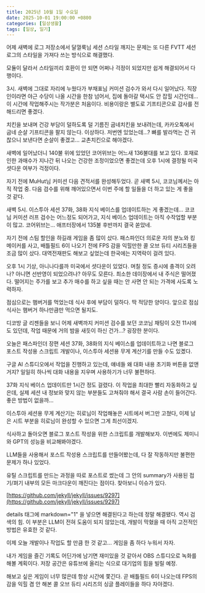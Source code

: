```yaml
---
title: 2025년 10월 1일 수요일
date: 2025-10-01 19:00:00 +0800
categories: [일상생활]
tags: [일상, 일기]
---
```


어제 새벽에 로그 저장소에서 달껄룩님 세션 스타일 깨지는 문제는 또 다른 FVTT 세션 로그의 스타일을 가져다 쓰는 방식으로 해결했다. 

모듈이 달라서 스타일끼리 호환이 안 되면 어쩌나 걱정이 되었지만 쉽게 해결되어서 다행이다.

3시. 새벽에 그대로 자리에 누웠다가 부채표님 커미션 검수가 와서 다시 일어났다. 직장인이라면 야근 수당이 나올 시간을 한참 넘어서, 집에 돌아갈 택시도 안 잡힐 시간인데... 이 시간에 작업해주시는 작가분은 처음이다. 비용이랑은 별도로 기프티콘으로 감사를 전해드리면 좋겠다.

치킨을 보내며 건강 부담이 덜하도록 덜 기름진 굽네치킨을 보내려는데, 카카오톡에서 굽네 순살 기프티콘을 팔지 않는다. 이상하다. 저번엔 있었는데...? 뼈를 발라먹는 건 귀찮으니 보낸다면 순살이 좋겠고... 교촌치킨으로 해야겠다.

새벽에 일어났더니 140불 위에 있었던 코어위브는 어느새 136불대를 보고 있다. 호재로 인한 과매수가 지나간 뒤 나오는 건강한 조정이었으면 좋겠는데 오후 1시에 결정될 미국 셧다운 여부가 걱정이다.

자기 전에 MuHut님 커미션 다음 견적서를 완성해두었다. 곧 새벽 5시, 코코님께서는 아직 작업 중. 다음 검수를 위해 깨어있으면서 이번 주에 할 일들을 더 하고 있는 게 좋을 것 같다.

새벽 5시. 이스투아 세션 37화, 38화 지식 베이스를 업데이트하는 게 좋겠는데... 코코님 커미션 러프 검수는 어느정도 되어가고, 지식 베이스 업데이트는 아직 수작업할 부분이 많고. 코어위브는... 애프터장에서 135불 후반까지 결국 쏟았네.

자기 전에 스팀 할인을 하길래 게임을 좀 많이 샀다. 패스파인더 의로운 자의 분노와 킹메이커를 사고, 배틀필드 6이 나오기 전에 FPS 감을 익힐만한 콜 오브 듀티 시리즈들을 조금 많이 샀다. 대역전재판도 해보고 싶었는데 한국에는 지역락이 걸려 있다.

오후 1시 기상, 아니나다를까 미국에서 셧다운이 있었다. 며칠 정도 증시에 충격이 오려나? 아니면 선반영이 되었으려나? 아무도 모른다. 최소한 데이장에서 내 주식은 떨어졌다. 떨어지는 주가를 보고 추가 매수를 하고 싶을 때는 안 사면 안 되는 가격에 사도록 노력하자.

점심으로는 햄버거를 먹었는데 식사 후에 부담이 덜하다. 딱 적당한 양이다. 앞으로 점심 식사는 햄버거 하나만큼만 먹으면 될지도.

디코방 글 리젠들을 보니 어제 새벽까지 커미션 검수를 보던 코코님 채팅이 오전 11시에도 있던데, 작업 때문에 거의 밤을 새듯이 하신 건가...? 굉장한 분이다.

오늘은 패스파인더 장편 세션 37화, 38화의 지식 베이스를 업데이트하고 나면 블로그 포스트 작성용 스크립트 개발이나, 이스투아 세션용 무게 계산기를 만들 수도 있곘다.

구글 AI 스튜디오에서 작업을 진행하고 있는데, 얘네들 왜 대화 내용 초기화 버튼을 없앤 거지? 일일히 하나씩 대화 내용을 지우며 사용하기가 너무 불편하다.

37화 지식 베이스 업데이트만 1시간 정도 걸렸다. 이 작업을 최대한 빨리 자동화하고 싶은데, 실제 세션 내 정보와 맞지 않는 부분들도 고쳐줘야 해서 결국 사람 손이 들어간다. 좋은 방법이 없을까...

이스투아 세션용 무게 계산기는 히로님이 작업해놓은 시트에서 버그만 고쳤다, 이제 남은 시트 부분을 히로님이 완성할 수 있으면 그게 최선이겠지.

식사하고 돌아오면 블로그 포스트 작성을 위한 스크립트를 개발해보자. 이번에도 제미니와 GPT의 성능을 비교해봐야겠다.

LLM들을 사용해서 포스트 작성용 스크립트를 만들어봤는데, 다 잘 작동하지만 불편한 문제가 하나 있었다.

유틸 스크립트를 만드는 과정을 따로 포스트로 썼는데 그 안의 summary가 사용된 접기/펴기 내부의 모든 마크다운이 깨진다는 점이다. 찾아보니 이슈가 있다.

[https://github.com/jekyll/jekyll/issues/9297](https://github.com/jekyll/jekyll/issues/9297)

details 태그에 markdown="1" 을 넣으면 해결된다고 하는데 정말 해결됐다. 역시 검색의 힘. 이 부분은 LLM이 전혀 도움이 되지 않았는데, 개발이 막혔을 때 아직 고전적인 방법은 유효한 것 같다.

이제 오늘 개발이나 작업도 할 만큼 한 것 같고... 게임을 좀 하다 누워서 자자.

내가 게임을 즐긴 기록도 어딘가에 남기면 재미있을 것 같아서 OBS 스튜디오로 녹화를 해볼 계획이다. 저장 공간은 유튜브에 올리는 식으로 대기업의 힘을 빌릴 예정.

해보고 싶은 게임이 너무 많은데 항상 시간에 쫓긴다. 곧 배틀필드 6이 나오는데 FPS의 감을 익힐 겸 안 해본 콜 오브 듀티 시리즈의 싱글 플레이들을 하다 자야겠다.
